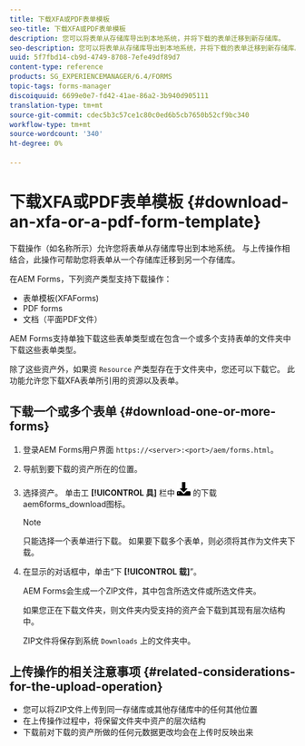 ```yaml
---
title: 下载XFA或PDF表单模板
seo-title: 下载XFA或PDF表单模板
description: 您可以将表单从存储库导出到本地系统，并将下载的表单迁移到新存储库。
seo-description: 您可以将表单从存储库导出到本地系统，并将下载的表单迁移到新存储库。
uuid: 5f7fbd14-cb9d-4749-8708-7efe49df89d7
content-type: reference
products: SG_EXPERIENCEMANAGER/6.4/FORMS
topic-tags: forms-manager
discoiquuid: 6699e0e7-fd42-41ae-86a2-3b940d905111
translation-type: tm+mt
source-git-commit: cdec5b3c57ce1c80c0ed6b5cb7650b52cf9bc340
workflow-type: tm+mt
source-wordcount: '340'
ht-degree: 0%

---
```



# 下载XFA或PDF表单模板 {#download-an-xfa-or-a-pdf-form-template}

下载操作（如名称所示）允许您将表单从存储库导出到本地系统。 与上传操作相结合，此操作可帮助您将表单从一个存储库迁移到另一个存储库。

在AEM Forms，下列资产类型支持下载操作：

* 表单模板(XFAForms)
* PDF forms
* 文档（平面PDF文件）

AEM Forms支持单独下载这些表单类型或在包含一个或多个支持表单的文件夹中下载这些表单类型。

除了这些资产外，如果资 `Resource` 产类型存在于文件夹中，您还可以下载它。 此功能允许您下载XFA表单所引用的资源以及表单。

## 下载一个或多个表单 {#download-one-or-more-forms}

1. 登录AEM Forms用户界面 `https://<server>:<port>/aem/forms.html`。

1. 导航到要下载的资产所在的位置。

1. 选择资产。 单击工 **[!UICONTROL 具]** 栏中 ![](assets/aem6forms_download.png) 的下载aem6forms_download图标。

   >[!NOTE]
   >
   >只能选择一个表单进行下载。 如果要下载多个表单，则必须将其作为文件夹下载。

1. 在显示的对话框中，单击“下 **[!UICONTROL 载]**”。

   AEM Forms会生成一个ZIP文件，其中包含所选文件或所选文件夹。

   如果您正在下载文件夹，则文件夹内受支持的资产会下载到其现有层次结构中。

   ZIP文件将保存到系统 `Downloads` 上的文件夹中。

## 上传操作的相关注意事项 {#related-considerations-for-the-upload-operation}

* 您可以将ZIP文件上传到同一存储库或其他存储库中的任何其他位置
* 在上传操作过程中，将保留文件夹中资产的层次结构
* 下载前对下载的资产所做的任何元数据更改均会在上传时反映出来

